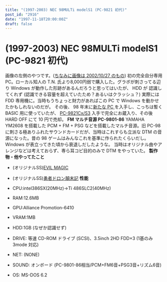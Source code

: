 ```yaml
---
title: "(1997-2003) NEC 98MULTi modelS1 (PC-9821 初代)"
post_id: "2916"
date: "1997-11-18T20:00:00Z"
draft: false
---
```


# (1997-2003) NEC 98MULTi modelS1 (PC-9821 初代)

画像の左側のやつです。([ちなみに画像は 2002/10/27 のもの](/3066)) 初の完全自分専用PC。ローカル知人の T.N. 氏より8,000円弱で購入した。グラボが刺さってる辺り Windows が動作した形跡があるんだろうと思ってはいたが、 HDD が 認識してくれず (認識できる容量を超えていたため？あるいはクラッシュ？) 実際には FDD 専用機に。当時もうちょっと財力があればこの PC で Windows を動かせたかもしれないのだが。  その後、 98 年末に[新たな PC ](/2922)を入手し、こっちは暫く BASIC 用に使っていたが、 [PC-9821Cx/S3](/3007) 入手で完全にお蔵入り、その後 HARD OFF にて 10 円で売却。 **FM マルチ音源 PC-9801-86** YAMAHA YM2608 を搭載した PCM + FM + PSG などを搭載したマルチ音源。旧 PC-98 に刺さる極ありふれたサウンドカードだが、当時はこれすらも立派な DTM の音源になった。昔の 98 ゲームはみんなこれを基準に作られたくらいだし。 Windows が表立ってきた頃から衰退しだしたような。 当時はオリジナル曲やアレンジなどは考えておらず、専ら耳コピ目的のみで DTM をやっていた。 **製作物・他やってたこと**

  * (オリジナルSS)[EVIL MAGIC](/tag/evil-magic)
  * (オリジナルSS)[勇者ドロン顛末記](/tag/doron)
**性能**

  * CPU:intel386SX(20MHz)→Ti 486SLC2(40MHz)
  * RAM:12.6MB
  * GPU:Alliance Promotion-6410
  * VRAM:1MB
  * HDD:1GB (なぜか認識せず)
  * DRIVE: 等速 CD-ROM ドライブ (SCSI)、3.5inch 2HD FDD×3 (1基のみ 3mode 対応)
  * NET: (NONE)
  * SOUND: オンボード (PC-9801-86相当/PCM+FM6音+PSG3音+リズム6音)
  * OS: MS-DOS 6.2
